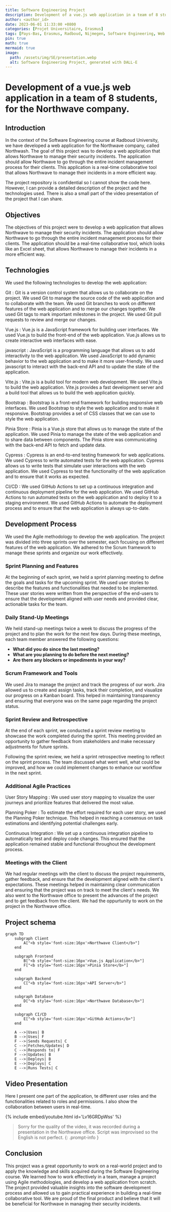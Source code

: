 ```yaml
---
title: Software Engineering Project
description: Development of a vue.js web application in a team of 8 students, for the Northwave company.
author: <author_id>
date: 2023-06-01 11:33:00 +0800
categories: [Projet Universitaire, Erasmus]
tags: [Pays-Bas, Erasmus, Radboud, Nijmegen, Software Engineering, Web Development, Vue.js, Agile, Scrum, Git, Docker, CI/CD, Northwave]
pin: true
math: true
mermaid: true
image:
  path: /assets/img/SE/presentation.webp
  alt: Software Engineering Project, generated with DALL-E
---
```


# Development of a vue.js web application in a team of 8 students, for the Northwave company.

## Introduction

In the context of the Software Engineering course at Radboud University, we have developed a web application for the Northwave company, called Northwash. The goal of this project was to develop a web application that allows Northwave to manage their security incidents. The application should allow Northwave to go through the entire incident management process for their clients. This application is a real-time collaborative tool that allows Northwave to manage their incidents in a more efficient way. 

The project repository is confidential so I cannot show the code here. However, I can provide a detailed description of the project and the technologies used. There is also a small part of the video presentation of the project that I can share.

## Objectives

The objectives of this project were to develop a web application that allows Northwave to manage their security incidents. The application should allow Northwave to go through the entire incident management process for their clients. The application should be a real-time collaborative tool, which looks like an Excel sheet, that allows Northwave to manage their incidents in a more efficient way.

## Technologies

We used the following technologies to develop the web application:

Git
: Git is a version control system that allows us to collaborate on the project. We used Git to manage the source code of the web application and to collaborate with the team. We used Git branches to work on different features of the web application and to merge our changes together. We used Git tags to mark important milestones in the project. We used Git pull requests to review and merge our changes.

Vue.js
: Vue.js is a JavaScript framework for building user interfaces. We used Vue.js to build the front-end of the web application. Vue.js allows us to create interactive web interfaces with ease.

javascript
: JavaScript is a programming language that allows us to add interactivity to the web application. We used JavaScript to add dynamic behavior to the web application and to make it more user-friendly. We used javascript to interact with the back-end API and to update the state of the application.

Vite.js
: Vite.js is a build tool for modern web development. We used Vite.js to build the web application. Vite.js provides a fast development server and a build tool that allows us to build the web application quickly.

Bootstrap
: Bootstrap is a front-end framework for building responsive web interfaces. We used Bootstrap to style the web application and to make it responsive. Bootstrap provides a set of CSS classes that we can use to style the web application.

Pinia Store
: Pinia is a Vue.js store that allows us to manage the state of the application. We used Pinia to manage the state of the web application and to share data between components. The Pinia store was communicating with the back-end API to fetch and update data.

Cypress
: Cypress is an end-to-end testing framework for web applications. We used Cypress to write automated tests for the web application. Cypress allows us to write tests that simulate user interactions with the web application. We used Cypress to test the functionality of the web application and to ensure that it works as expected.

CI/CD
: We used GitHub Actions to set up a continuous integration and continuous deployment pipeline for the web application. We used GitHub Actions to run automated tests on the web application and to deploy it to a staging environment. We used GitHub Actions to automate the deployment process and to ensure that the web application is always up-to-date.


## Development Process

We used the Agile methodology to develop the web application. The project was divided into three sprints over the semester, each focusing on different features of the web application. We adhered to the Scrum framework to manage these sprints and organize our work effectively.

### Sprint Planning and Features

At the beginning of each sprint, we held a sprint planning meeting to define the goals and tasks for the upcoming sprint. We used user stories to describe the features and functionalities that needed to be implemented. These user stories were written from the perspective of the end-users to ensure that the development aligned with user needs and provided clear, actionable tasks for the team.


### Daily Stand-Up Meetings

We held stand-up meetings twice a week to discuss the progress of the project and to plan the work for the next few days. During these meetings, each team member answered the following questions:

- **What did you do since the last meeting?**
- **What are you planning to do before the next meeting?**
- **Are there any blockers or impediments in your way?**


### Scrum Framework and Tools

We used Jira to manage the project and track the progress of our work. Jira allowed us to create and assign tasks, track their completion, and visualize our progress on a Kanban board. This helped in maintaining transparency and ensuring that everyone was on the same page regarding the project status.

### Sprint Review and Retrospective

At the end of each sprint, we conducted a sprint review meeting to showcase the work completed during the sprint. This meeting provided an opportunity to gather feedback from stakeholders and make necessary adjustments for future sprints.

Following the sprint review, we held a sprint retrospective meeting to reflect on the sprint process. The team discussed what went well, what could be improved, and how we could implement changes to enhance our workflow in the next sprint.

### Additional Agile Practices

User Story Mapping
: We used user story mapping to visualize the user journeys and prioritize features that delivered the most value.

Planning Poker
: To estimate the effort required for each user story, we used the Planning Poker technique. This helped in reaching a consensus on task estimations and identifying potential challenges early.

Continuous Integration
: We set up a continuous integration pipeline to automatically test and deploy code changes. This ensured that the application remained stable and functional throughout the development process.

### Meetings with the Client

We had regular meetings with the client to discuss the project requirements, gather feedback, and ensure that the development aligned with the client's expectations. These meetings helped in maintaining clear communication and ensuring that the project was on track to meet the client's needs. We also went to the Northwave office to present the advances of the project and to get feedback from the client. We had the oppurtunity to work on the project in the Northwave office.

## Project schema
    
```mermaid
graph TD
    subgraph Client
        A["<b style='font-size:16px'>Northwave Client</b>"]
    end
    
    subgraph Frontend
        B["<b style='font-size:16px'>Vue.js Application</b>"]
        F["<b style='font-size:16px'>Pinia Store</b>"]
    end
    
    subgraph Backend
        C["<b style='font-size:16px'>API Server</b>"]
    end
    
    subgraph Database
        D["<b style='font-size:16px'>Northwave Database</b>"]
    end
    
    subgraph CI/CD
        E["<b style='font-size:16px'>GitHub Actions</b>"]
    end
    
    A -->|Uses| B
    B -->|Uses| F
    F -->|Sends Requests| C
    C -->|Fetches/Updates| D
    C -->|Responds to| F
    F -->|Updates| B
    E -->|Deploys| B
    E -->|Deploys| C
    E -->|Runs Tests| C
```

## Video Presentation 

Here I present one part of the application, te different user roles and the functionalities related to roles and permissions. I also show the collaboration between users in real-time.

{% include embed/youtube.html id='Lv16GRDpWss' %}

> Sorry for the quality of the video, it was recorded during a presentation in the Northwave office. Script was improvised so the English is not perfect.
{: .prompt-info }

## Conclusion

This project was a great opportunity to work on a real-world project and to apply the knowledge and skills acquired during the Software Engineering course. We learned how to work effectively in a team, manage a project using Agile methodologies, and develop a web application from scratch. The project provided valuable insights into the software development process and allowed us to gain practical experience in building a real-time collaborative tool. We are proud of the final product and believe that it will be beneficial for Northwave in managing their security incidents.